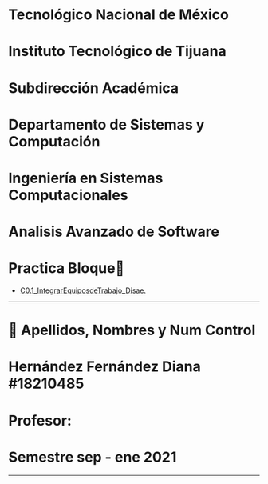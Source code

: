 

#    Tecnológico Nacional de México
#   Instituto Tecnológico de Tijuana
#        Subdirección Académica

# Departamento de Sistemas y Computación
# Ingeniería en Sistemas Computacionales
# Analisis Avanzado de Software

# Practica Bloque📝

  * [C0.1_IntegrarEquiposdeTrabajo_Disae.](https://github.com/DianaHFer/Analisis-avanzado-de-software/blob/main/C0.1_IntegrarEquiposdeTrabajo_Disae.md)
----

# 📝 Apellidos, Nombres y Num Control
# Hernández Fernández Diana   #18210485
   

# Profesor:
# 
# Semestre sep - ene 2021

-----

